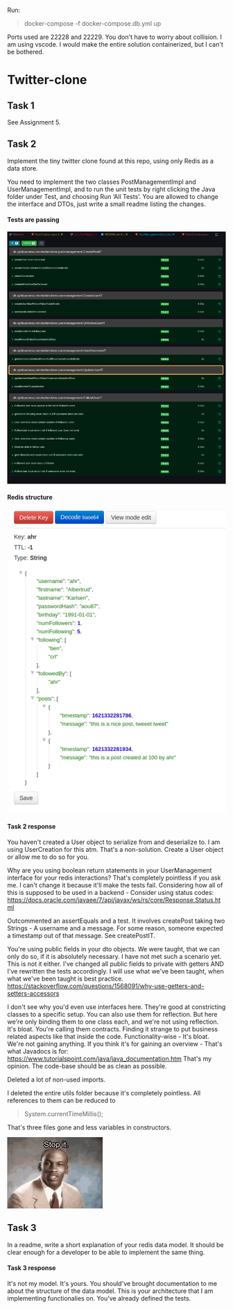 Run: 
> docker-compose -f docker-compose.db.yml up

Ports used are 22228 and 22229. You don't have to worry about collision.
I am using vscode. I would make the entire solution containerized, but I can't be bothered.

# Twitter-clone
## Task 1
See Assignment 5.

## Task 2
Implement the tiny twitter clone found at this repo, using only Redis as a data store.

You need to implement the two classes PostManagementImpl and UserManagementImpl, and to run the unit tests by right clicking the Java folder under Test, and choosing Run ‘All Tests’.
You are allowed to change the interface and DTOs, just write a small readme listing the changes.

#### Tests are passing
<img src="resources/tests_passed.png" alt="Tests passing. See resources">

#### Redis structure
<img src="resources/json_format.png" alt="Json format. See resources">

#### Task 2 response
You haven't created a User object to serialize from and deserialize to. I am using UserCreation for this atm. That's a non-solution. Create a User object or allow me to do so for you.

Why are you using boolean return statements in your UserManagement interface for your redis interactions? That's completely pointless if you ask me. I can't change it because it'll make the tests fail. Considering how all of this is supposed to be used in a backend - Consider using status codes: https://docs.oracle.com/javaee/7/api/javax/ws/rs/core/Response.Status.html

Outcommented an assertEquals and a test. It involves createPost taking two Strings - A username and a message. For some reason, someone expected a timestamp out of that message. See createPostIT.

You're using public fields in your dto objects. We were taught, that we can only do so, if it is absolutely necessary. I have not met such a scenario yet. This is not it either. I've changed all public fields to private with getters AND I've rewritten the tests accordingly. I will use what we've been taught, when what we've been taught is best practice.
https://stackoverflow.com/questions/1568091/why-use-getters-and-setters-accessors 

I don't see why you'd even use interfaces here. They're good at constricting classes to a specific setup. You can also use them for reflection. But here we're only binding them to one class each, and we're not using reflection. It's bloat. You're calling them contracts. Finding it strange to put business related aspects like that inside the code. Functionality-wise - It's bloat. We're not gaining anything. If you think it's for gaining an overview - That's what Javadocs is for:
https://www.tutorialspoint.com/java/java_documentation.htm 
That's my opinion. The code-base should be as clean as possible.

Deleted a lot of non-used imports.

I deleted the entire utils folder because it's completely pointless. All references to them can be reduced to 
> System.currentTimeMillis();

That's three files gone and less variables in constructors.

<img src="resources/stop_it_get_some_help.gif">

## Task 3
In a readme, write a short explanation of your redis data model. It should be clear enough for a developer to be able to implement the same thing.

#### Task 3 response
It's not my model. It's yours. You should've brought documentation to me about the structure of the data model. This is your architecture that I am implementing functionalies on. You've already defined the tests.